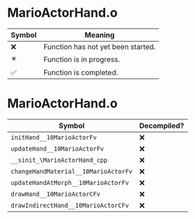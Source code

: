 # MarioActorHand.o
| Symbol | Meaning 
| ------------- | ------------- 
| :x: | Function has not yet been started. 
| :eight_pointed_black_star: | Function is in progress. 
| :white_check_mark: | Function is completed. 


# MarioActorHand.o
| Symbol | Decompiled? |
| ------------- | ------------- |
| `initHand__10MarioActorFv` | :x: |
| `updateHand__10MarioActorFv` | :x: |
| `__sinit_\MarioActorHand_cpp` | :x: |
| `changeHandMaterial__10MarioActorFv` | :x: |
| `updateHandAtMorph__10MarioActorFv` | :x: |
| `drawHand__10MarioActorCFv` | :x: |
| `drawIndirectHand__10MarioActorCFv` | :x: |
